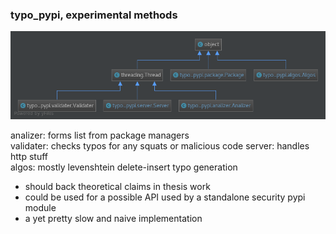 ### typo_pypi, experimental methods 
![UML](typo_pypi.png)  

analizer: forms list from  package managers  
validater: checks typos for any squats or malicious code
server: handles http stuff  
algos: mostly levenshtein delete-insert typo generation

* should back theoretical claims in thesis work
* could be used for a possible API used by a standalone security pypi module 
* a yet pretty slow and naive implementation


